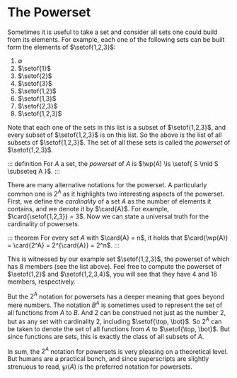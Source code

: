 # The Powerset

Sometimes it is useful to take a set and consider all sets one could build from its elements.
For example, each one of the following sets can be built form the elements of $\setof{1,2,3}$: 

1. $\emptyset$
1. $\setof{1}$
1. $\setof{2}$
1. $\setof{3}$
1. $\setof{1,2}$
1. $\setof{1,3}$
1. $\setof{2,3}$
1. $\setof{1,2,3}$

Note that each one of the sets in this list is a subset of $\setof{1,2,3}$, and every subset of $\setof{1,2,3}$ is on this list.
So the above is the list of all subsets of $\setof{1,2,3}$.
The set of all these sets is called the *powerset* of $\setof{1,2,3}$.

::: definition
For $A$ a set, the *powerset* of $A$ is $\wp(A) \is \setof{ S \mid S \subseteq A }$.
:::

There are many alternative notations for the powerset.
A particularly common one is $2^A$ as it highlights two interesting aspects of the powerset.
First, we define the *cardinality* of a set $A$ as the number of elements it contains, and we denote it by $\card{A}$.
For example, $\card{\setof{1,2,3}} = 3$.
Now we can state a universal truth for the cardinality of powersets.

::: theorem
For every set $A$ with $\card{A} = n$, it holds that $\card{\wp(A)} = \card{2^A} = 2^{\card{A}} = 2^n$.
:::

This is witnessed by our example set $\setof{1,2,3}$, the powerset of which has $8$ members (see the list above).
Feel free to compute the powerset of $\setof{1,2}$ and $\setof{1,2,3,4}$, you will see that they have $4$ and $16$ members, respectively.

But the $2^A$ notation for powersets has a deeper meaning that goes beyond mere numbers.
The notation $B^A$ is sometimes used to represent the set of all functions from $A$ to $B$.
And $2$ can be construed not just as the number $2$, but as any set with cardinality $2$, including $\setof{\top, \bot}$.
So $2^A$ can be taken to denote the set of all functions from $A$ to $\setof{\top, \bot}$.
But since functions are sets, this is exactly the class of all subsets of $A$.

In sum, the $2^A$ notation for powersets is very pleasing on a theoretical level.
But humans are a practical bunch, and since superscripts are slightly strenuous to read, $\wp(A)$ is the preferred notation for powersets.
